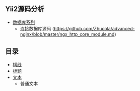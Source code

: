 ## Yii2源码分析
* [数据库系列](#数据库系列)
  * 连接数据库源码 (https://github.com/Zhucola/advanced-nginx/blob/master/ngx_http_core_module.md)


## 目录
* [横线](#横线)
* [标题](#标题)
* [文本](#文本)
    * 普通文本
